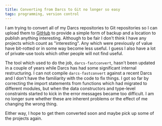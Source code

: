 ```yaml
---
title: Converting from Darcs to Git no longer so easy
tags: programming, version control
---
```

I am trying to convert all of my Darcs repositories to Git
repositories so I can upload them to [GitHub][] to provide
a simple form of backup and a location to publish anything
interesting. Although to be fair I don't think I have any
projects which count as "interesting". Any which were
previously of value have bit-rotted or in some way become
less useful. I guess I also have a lot of private-use tools
which other people will not find useful.

The tool which used to do the job, `darcs-fastconvert`,
hasn't been updated in a couple of years while Darcs has
had some significant internal restructuring. I can not
compile `darcs-fastconvert` against a recent Darcs and I
don't have the familiarity with the code to fix things.
I got so far by correcting the import statements from
functions which had migrated to different modules, but when
the data constructors and type-level constraints started
to kick in the error messages became too difficult. I
am no longer sure whether these are inherent problems
or the effect of me changing the wrong thing.

Either way, I hope to get them converted soon and maybe
pick up some of the projects again.

[github]: <http://github.com/dougalstanton>
    "My GitHub repository"
